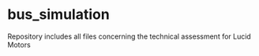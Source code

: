 # bus_simulation
Repository includes all files concerning the technical assessment for Lucid Motors
